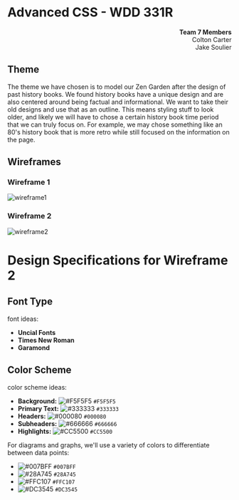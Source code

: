 # Advanced CSS - WDD 331R

<div align="right">
    <b>Team 7 Members</b>
    <br>
    Colton Carter
    <br>
    Jake Soulier
</div>

## Theme
The theme we have chosen is to model our Zen Garden after the design of past history books. We found history books have a unique design and are also centered around being factual and informational. We want to take their old designs and use that as an outline. This means styling stuff to look older, and likely we will have to chose a certain history book time period that we can truly focus on. For example, we may chose something like an 80's history book that is more retro while still focused on the information on the page.

## Wireframes

### Wireframe 1
![wireframe1](https://github.com/jakesoulier/cssAdvanced/assets/97404870/64be1fd0-367d-49de-bfb5-4889e3ddf33f)

### Wireframe 2
![wireframe2](https://github.com/jakesoulier/cssAdvanced/assets/97404870/4800b25d-0c14-4b0f-8a0e-d4bf03728e5f)

# Design Specifications for Wireframe 2

## Font Type
font ideas:

- **Uncial Fonts**
- **Times New Roman**
- **Garamond**

## Color Scheme
color scheme ideas:

- **Background:** ![#F5F5F5](https://via.placeholder.com/15/F5F5F5/000000?text=+) `#F5F5F5`
- **Primary Text:** ![#333333](https://via.placeholder.com/15/333333/000000?text=+) `#333333`
- **Headers:** ![#000080](https://via.placeholder.com/15/000080/000000?text=+) `#000080`
- **Subheaders:** ![#666666](https://via.placeholder.com/15/666666/000000?text=+) `#666666`
- **Highlights:** ![#CC5500](https://via.placeholder.com/15/CC5500/000000?text=+) `#CC5500`

For diagrams and graphs, we'll use a variety of colors to differentiate between data points:

- ![#007BFF](https://via.placeholder.com/15/007BFF/000000?text=+) `#007BFF`
- ![#28A745](https://via.placeholder.com/15/28A745/000000?text=+) `#28A745`
- ![#FFC107](https://via.placeholder.com/15/FFC107/000000?text=+) `#FFC107`
- ![#DC3545](https://via.placeholder.com/15/DC3545/000000?text=+) `#DC3545`
